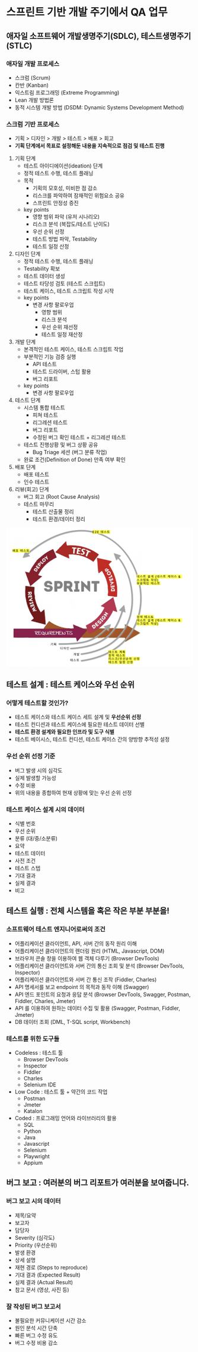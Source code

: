 # 스프린트 기반 개발 주기에서 QA 업무

## 애자일 소프트웨어 개발생명주기(SDLC), 테스트생명주기(STLC)

### 애자일 개발 프로세스

- 스크럼 (Scrum)
- 칸반 (Kanban)
- 익스트림 프로그래밍 (Extreme Programming)
- Lean 개발 방법론
- 동적 시스템 개발 방법 (DSDM: Dynamic Systems Development Method)

### 스크럼 기반 프로세스

- 기획 > 디자인 > 개발 > 테스트 > 배포 > 회고
- **기획 단계에서 목표로 설정해둔 내용을 지속적으로 점검 및 테스트 진행**
1. 기획 단계
    - 테스트 아이디에이션(ideation) 단계
    - 정적 테스트 수행, 테스트 플래닝
    - 목적
        - 기획의 모호성, 미비한 점 감소
        - 리스크를 파악하여 잠재적인 위험요소 공유
        - 스프린트 안정성 증진
    - key points
        - 영향 범위 파악 (유저 시나리오)
        - 리스크 분석 (복잡도/테스트 난이도)
        - 우선 순위 선정
        - 테스트 방법 파악, Testability
        - 테스트 일정 산정
2. 디자인 단계
    - 정적 테스트 수행, 테스트 플래닝
    - Testability 확보
    - 테스트 데이터 생성
    - 테스트 타당성 검토 (테스트 스크립트)
    - 테스트 케이스, 테스트 스크립트 작성 시작
    - key points
        - 변경 사항 팔로우업
            - 영향 범위
            - 리스크 분석
            - 우선 순위 재선정
            - 테스트 일정 재산정
3. 개발 단계
    - 본격적인 테스트 케이스, 테스트 스크립트 작업
    - 부분적인 기능 검증 실행
        - API 테스트
        - 테스트 드라이버, 스텁 활용
        - 버그 리포트
    - key points
        - 변경 사항 팔로우업
4. 테스트 단계
    - 시스템 통합 테스트
        - 피쳐 테스트
        - 리그레션 테스트
        - 버그 리포트
        - 수정된 버그 확인 테스트 + 리그레션 테스트
    - 테스트 진행상황 및 버그 상황 공유
        - Bug Triage 세션 (버그 분류 작업)
    - 완료 조건(Definition of Done) 만족 여부 확인
5. 배포 단계
    - 배포 테스트
    - 인수 테스트
6. 리뷰(회고) 단계
    - 버그 회고 (Root Cause Analysis)
    - 테스트 마무리
        - 테스트 산출물 정리
        - 테스트 환경/데이터 정리

![](docs/2.png)

## 테스트 설계 : 테스트 케이스와 우선 순위

### 어떻게 테스트할 것인가?

- 테스트 케이스와 테스트 케이스 세트 설계 및 **우선순위 선정**
- 테스트 컨디션과 테스트 케이스에 필요한 테스트 데이터 선별
- **테스트 환경 설계와 필요한 인프라 및 도구 식별**
- 테스트 베이시스, 테스트 컨디션, 테스트 케이스 간의 양방향 추적성 설정

### 우선 순위 선정 기준

- 버그 발생 시의 심각도
- 실제 발생할 가능성
- 수정 비용
- 위의 내용을 종합하여 현재 상황에 맞는 우선 순위 선정

### 테스트 케이스 설계 시의 데이터

- 식별 번호
- 우선 순위
- 분류 (대/중/소분류)
- 요약
- 테스트 데이터
- 사전 조건
- 테스트 스텝
- 기대 결과
- 실제 결과
- 비고

## 테스트 실행 : 전체 시스템을 혹은 작은 부분 부분을!

### 소프트웨어 테스트 엔지니어로써의 조건

- 어플리케이션 클라이언트, API, 서버 간의 동작 원리 이해
- 어플리케이션 클라이언트의 렌더링 원리 (HTML, Javascript, DOM)
- 브라우저 콘솔 창을 이용하여 웹 객체 다루기 (Browser DevTools)
- 어플리케이션 클라이언트와 서버 간의 통신 조회 및 분석 (Browser DevTools, Inspector)
- 어플리케이션 클라이언트와 서버 간 통신 조작 (Fiddler, Charles)
- API 명세서를 보고 endpoint 의 목적과 동작 이해 (Swagger)
- API 엔드 포인트의 요청과 응답 분석 (Browser DevTools, Swagger, Postman, Fiddler, Charles,
  Jmeter)
- API 를 이용하여 원하는 데이터 수집 및 활용 (Swagger, Postman, Fiddler, Jmeter)
- DB 데이터 조회 (DML, T-SQL script, Workbench)

### 테스트를 위한 도구들

- Codeless : 테스트 툴
    - Browser DevTools
    - Inspector
    - Fiddler
    - Charles
    - Selenium IDE
- Low Code : 테스트 툴 + 약간의 코드 작업
    - Postman
    - Jmeter
    - Katalon
- Coded : 프로그래밍 언어와 라이브러리의 활용
    - SQL
    - Python
    - Java
    - Javascript
    - Selenium
    - Playwright
    - Appium

## 버그 보고 : 여러분의 버그 리포트가 여러분을 보여줍니다.

### 버그 보고 시의 데이터

- 제목/요약
- 보고자
- 담당자
- Severity (심각도)
- Priority (우선순위)
- 발생 환경
- 상세 설명
- 재현 경로 (Steps to reproduce)
- 기대 결과 (Expected Result)
- 실제 결과 (Actual Result)
- 참고 문서 (영상, 사진 등)

### 잘 작성된 버그 보고서

- 불필요한 커뮤니케이션 시간 감소
- 원인 분석 시간 단축
- 빠른 버그 수정 유도
- 버그 수정 비용 감소
